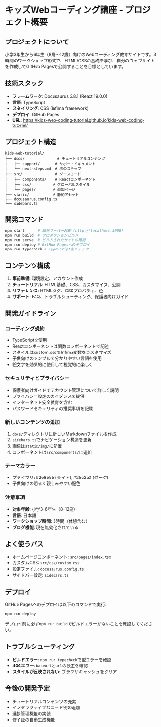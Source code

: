 # キッズWebコーディング講座 - プロジェクト概要

## プロジェクトについて

小学3年生から6年生（8歳～12歳）向けのWebコーディング教育サイトです。3時間のワークショップ形式で、HTML/CSSの基礎を学び、自分のウェブサイトを作成してGitHub Pagesで公開することを目標としています。

## 技術スタック

- **フレームワーク**: Docusaurus 3.8.1 (React 19.0.0)
- **言語**: TypeScript
- **スタイリング**: CSS (Infima framework)
- **デプロイ**: GitHub Pages
- **URL**: https://kids-web-coding-tutorial.github.io/kids-web-coding-tutorial/

## プロジェクト構造

```
kids-web-tutorial/
├── docs/               # チュートリアルコンテンツ
│   ├── support/       # サポートドキュメント
│   └── next-steps.md  # 次のステップ
├── src/               # ソースコード
│   ├── components/    # Reactコンポーネント
│   ├── css/          # グローバルスタイル
│   └── pages/        # 追加ページ
├── static/           # 静的アセット
├── docusaurus.config.ts
└── sidebars.ts
```

## 開発コマンド

```bash
npm start      # 開発サーバー起動 (http://localhost:3000)
npm run build  # プロダクションビルド
npm run serve  # ビルドされたサイトの確認
npm run deploy # GitHub Pagesへのデプロイ
npm run typecheck # TypeScript型チェック
```

## コンテンツ構成

1. **事前準備**: 環境設定、アカウント作成
2. **チュートリアル**: HTML基礎、CSS、カスタマイズ、公開
3. **リファレンス**: HTMLタグ、CSSプロパティ、色
4. **サポート**: FAQ、トラブルシューティング、保護者向けガイド

## 開発ガイドライン

### コーディング規約

- TypeScriptを使用
- Reactコンポーネントは関数コンポーネントで記述
- スタイルはcustom.cssでInfima変数をカスタマイズ
- 子供向けのシンプルで分かりやすい言語を使用
- 絵文字を効果的に使用して視覚的に楽しく

### セキュリティとプライバシー

- 保護者向けガイドでアカウント管理について詳しく説明
- プライバシー設定のガイダンスを提供
- インターネット安全教育を含む
- パスワードセキュリティの推奨事項を記載

### 新しいコンテンツの追加

1. `docs/`ディレクトリに新しいMarkdownファイルを作成
2. `sidebars.ts`でナビゲーション構造を更新
3. 画像は`static/img/`に配置
4. コンポーネントは`src/components/`に追加

### テーマカラー

- プライマリ: #2e8555 (ライト), #25c2a0 (ダーク)
- 子供向けの明るく親しみやすい配色

### 注意事項

- **対象年齢**: 小学3-6年生（8-12歳）
- **言語**: 日本語
- **ワークショップ時間**: 3時間（休憩含む）
- **ブログ機能**: 現在無効化されている

## よく使うパス

- ホームページコンポーネント: `src/pages/index.tsx`
- カスタムCSS: `src/css/custom.css`
- 設定ファイル: `docusaurus.config.ts`
- サイドバー設定: `sidebars.ts`

## デプロイ

GitHub Pagesへのデプロイは以下のコマンドで実行:

```bash
npm run deploy
```

デプロイ前に必ず`npm run build`でビルドエラーがないことを確認してください。

## トラブルシューティング

- **ビルドエラー**: `npm run typecheck`で型エラーを確認
- **404エラー**: `baseUrl`と`url`の設定を確認
- **スタイルが反映されない**: ブラウザキャッシュをクリア

## 今後の開発予定

- チュートリアルコンテンツの充実
- インタラクティブなコード例の追加
- 進捗管理機能の実装
- 修了証の自動生成機能